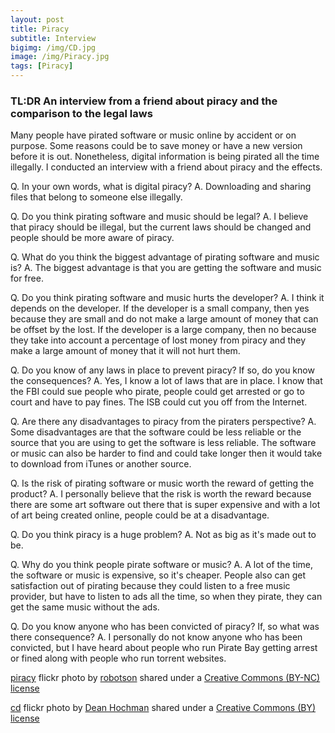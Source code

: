 ```yaml
---
layout: post
title: Piracy
subtitle: Interview
bigimg: /img/CD.jpg
image: /img/Piracy.jpg
tags: [Piracy]
---
```

### TL:DR An interview from a friend about piracy and the comparison to the legal laws

Many people have pirated software or music online by accident or on purpose. Some reasons could be to save money or have a new version before it is out. Nonetheless, digital information is being pirated all the time illegally. I conducted an interview with a friend about piracy and the effects.

Q. In your own words, what is digital piracy?
A. Downloading and sharing files that belong to someone else illegally.

Q. Do you think pirating software and music should be legal?
A. I believe that piracy should be illegal, but the current laws should be changed and people should be more aware of piracy.

Q. What do you think the biggest advantage of pirating software and music is?
A. The biggest advantage is that you are getting the software and music for free.

Q. Do you think pirating software and music hurts the developer?
A. I think it depends on the developer. If the developer is a small company, then yes because they are small and do not make a large amount of money that can be offset by the lost. If the developer is a large company, then no because they take into account a percentage of lost money from piracy and they make a large amount of money that it will not hurt them.

Q. Do you know of any laws in place to prevent piracy? If so, do you know the consequences?
A. Yes, I know a lot of laws that are in place. I know that the FBI could sue people who pirate, people could get arrested or go to court and have to pay fines. The ISB could cut you off from the Internet.

Q. Are there any disadvantages to piracy from the piraters perspective?
A. Some disadvantages are that the software could be less reliable or the source that you are using to get the software is less reliable. The software or music can also be harder to find and could take longer then it would take to download from iTunes or another source.

Q. Is the risk of pirating software or music worth the reward of getting the product?
A. I personally believe that the risk is worth the reward because there are some art software out there that is super expensive and with a lot of art being created online, people could be at a disadvantage.

Q. Do you think piracy is a huge problem?
A. Not as big as it's made out to be.

Q. Why do you think people pirate software or music?
A. A lot of the time, the software or music is expensive, so it's cheaper. People also can get satisfaction out of pirating because they could listen to a free music provider, but have to listen to ads all the time, so when they pirate, they can get the same music without the ads.

Q. Do you know anyone who has been convicted of piracy? If, so what was there consequence?
A. I personally do not know anyone who has been convicted, but I have heard about people who run Pirate Bay getting arrest or fined along with people who run torrent websites.




<a title="piracy" href="https://flickr.com/photos/robotson/38443489">piracy</a> flickr photo by <a href="https://flickr.com/people/robotson">robotson</a> shared under a <a href="https://creativecommons.org/licenses/by-nc/2.0/">Creative Commons (BY-NC) license</a> </small>



<a title="cd" href="https://flickr.com/photos/deanhochman/18865167474">cd</a> flickr photo by <a href="https://flickr.com/people/deanhochman">Dean Hochman</a> shared under a <a href="https://creativecommons.org/licenses/by/2.0/">Creative Commons (BY) license</a> </small>
